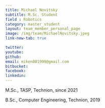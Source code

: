 ```yaml
---
title: Michael Novitsky
subtitle: M.Sc. Student
field : Robotics
category: master_student
layout: team_member_personal_page
image: /img/team/MichaelNovitsky.jpeg
link-new-tab: true

twitter: 
youtube: 
github: 
email: miken081990@gmail.com
bitbucket: 
facebook:
linkedin: 
---
```


M.Sc., TASP, Technion, since 2021

B.Sc., Computer Engineering, Technion, 2019



<!-- {% bibliography --query @*[year=2023] --group_by none %}
{% bibliography -q @*[c ~= {{ V. Indelman }}] %}
{% bibliography --sort authors %} -->

